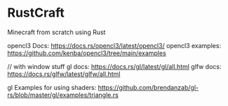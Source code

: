 # RustCraft
Minecraft from scratch using Rust


opencl3 Docs: https://docs.rs/opencl3/latest/opencl3/
opencl3 examples: https://github.com/kenba/opencl3/tree/main/examples

// with window stuff
gl docs: https://docs.rs/gl/latest/gl/all.html
glfw docs: https://docs.rs/glfw/latest/glfw/all.html

gl Examples for using shaders:
https://github.com/brendanzab/gl-rs/blob/master/gl/examples/triangle.rs
